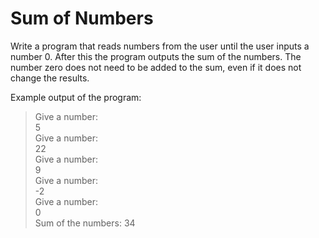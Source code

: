 # Sum of Numbers
Write a program that reads numbers from the user until the user inputs a number 0. After this the program outputs the sum of the numbers. The number zero does not need to be added to the sum, even if it does not change the results.

Example output of the program:

> Give a number: <br>
5  <br>
Give a number: <br>
22 <br>
Give a number: <br>
9 <br>
Give a number: <br>
-2 <br>
Give a number: <br>
0 <br>
Sum of the numbers: 34